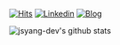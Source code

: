 [![Hits](https://hits.seeyoufarm.com/api/count/incr/badge.svg?url=https%3A%2F%2Fgithub.com%2Fjsyang-dev%2Fhit-counter&count_bg=%2379C83D&title_bg=%23555555&icon=&icon_color=%23E7E7E7&title=hits&edge_flat=false)](https://hits.seeyoufarm.com)
[![Linkedin](http://img.shields.io/badge/-LinkedIn-blue?style=plastic&logo=LinkedIn&link=https://www.linkedin.com/in/jeongsu-y-6628aa156)](https://www.linkedin.com/in/jeongsu-y-6628aa156)
[![Blog](http://img.shields.io/badge/-Blog-lightgray?style=plastic&logo=FF5722&link=https://jsyang-dev.tistory.com/)](https://jsyang-dev.tistory.com/)

![jsyang-dev's github stats](https://github-readme-stats.vercel.app/api?username=jsyang-dev&show_icons=true&theme=merko)
